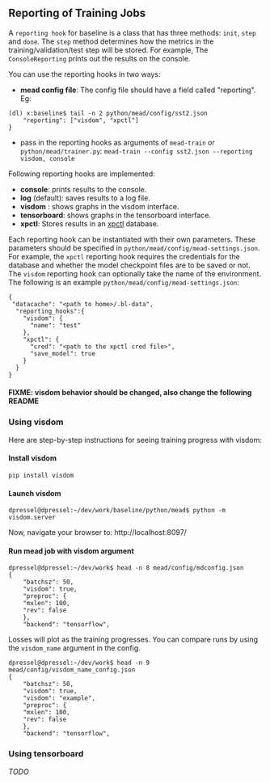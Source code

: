 ## Reporting of Training Jobs

A `reporting hook` for baseline is a class that has three methods: `init`, `step` and `done`. The `step` method determines how the metrics in the training/validation/test step will be stored. For example, The `ConsoleReporting` prints out the results on the console.

You can use the reporting hooks in two ways: 

- **mead config file**: The config file should have a field called "reporting". Eg: 

```
(dl) x:baseline$ tail -n 2 python/mead/config/sst2.json
    "reporting": ["visdom", "xpctl"]
}

```  

- pass in the reporting hooks as arguments of `mead-train` or `python/mead/trainer.py`: `mead-train --config sst2.json --reporting visdom, console` 

Following reporting hooks are implemented:

- **console**: prints results to the console.
- **log** (default): saves results to a log file.
- **visdom** : shows graphs in the visdom interface.
- **tensorboard**: shows graphs in the tensorboard interface.  
- **xpctl**: Stores results in an [xpctl](xpctl.md) database.

Each reporting hook can be instantiated with their own parameters. These parameters should be specified in `python/mead/config/mead-settings.json`. For example, the `xpctl` reporting hook requires the credentials for the database and whether the model checkpoint files are to be saved or not. The `visdom` reporting hook can optionally take the name of the environment. The following is an example `python/mead/config/mead-settings.json`:

```
{
 "datacache": "<path to home>/.bl-data",
  "reporting_hooks":{
    "visdom": {
      "name": "test"
    },
    "xpctl": {
      "cred": "<path to the xpctl cred file>",
      "save_model": true
    }
  }
}

``` 
 
#### FIXME: visdom behavior should be changed, also change the following README
 
### Using visdom

Here are step-by-step instructions for seeing training progress with visdom:

#### Install visdom
```
pip install visdom
```

#### Launch visdom

```
dpressel@dpressel:~/dev/work/baseline/python/mead$ python -m visdom.server
```
Now, navigate your browser to: http://localhost:8097/


#### Run mead job with visdom argument

```
dpressel@dpressel:~/dev/work$ head -n 8 mead/config/mdconfig.json
{
    "batchsz": 50,
    "visdom": true,
    "preproc": {
	"mxlen": 100,
	"rev": false
    },
    "backend": "tensorflow",
```

Losses will plot as the training progresses.  You can compare runs by using the `visdom_name` argument in the config.

```
dpressel@dpressel:~/dev/work$ head -n 9 mead/config/visdom_name_config.json
{
    "batchsz": 50,
    "visdom": true,
    "visdom": "example",
    "preproc": {
	"mxlen": 100,
	"rev": false
    },
    "backend": "tensorflow",
```

### Using tensorboard

*TODO*
